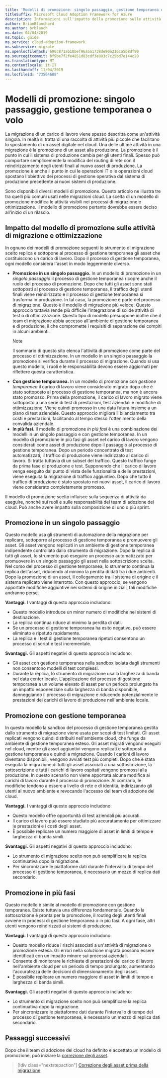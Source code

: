 ```yaml
---
title: 'Modelli di promozione: singolo passaggio, gestione temporanea o volo'
titleSuffix: Microsoft Cloud Adoption Framework for Azure
description: Informazioni sull'impatto della promozione sulle attività di migrazione
author: BrianBlanchard
ms.author: brblanch
ms.date: 04/04/2019
ms.topic: guide
ms.service: cloud-adoption-framework
ms.subservice: migrate
ms.openlocfilehash: 690c871ab18bef96a5a1738de90a216ca5b8df90
ms.sourcegitcommit: bf9be7f2fe4851d83cdf3e083c7c25bd7e144c20
ms.translationtype: MT
ms.contentlocale: it-IT
ms.lasthandoff: 11/04/2019
ms.locfileid: "73564608"
---
```

# <a name="promotion-models-single-step-staged-or-flight"></a>Modelli di promozione: singolo passaggio, gestione temporanea o volo

La migrazione di un carico di lavoro viene spesso descritta come un'attività singola. In realtà si tratta di una raccolta di attività più piccole che facilitano lo spostamento di un asset digitale nel cloud. Una delle ultime attività in una migrazione è la promozione di un asset alla produzione. La promozione è il punto in cui il sistema di produzione cambia per gli utenti finali. Spesso può comportare semplicemente la modifica del routing di rete con il reindirizzamento degli utenti finali al nuovo asset di produzione. La promozione è anche il punto in cui le operazioni IT o le operazioni cloud spostano l'obiettivo dei processi di gestione operativa dal sistema di produzione precedente ai nuovi sistemi di produzione.

Sono disponibili diversi modelli di promozione. Questo articolo ne illustra tre tra quelli più comuni usati nelle migrazioni cloud. La scelta di un modello di promozione modifica le attività visibili nei processi di migrazione e ottimizzazione. Il modello di promozione pertanto dovrebbe essere deciso all'inizio di un rilascio.

## <a name="impact-of-promotion-model-on-migrate-and-optimize-activities"></a>Impatto del modello di promozione sulle attività di migrazione e ottimizzazione

In ognuno dei modelli di promozione seguenti lo strumento di migrazione scelto replica e sottopone al processo di gestione temporanea gli asset che costituiscono un carico di lavoro. Dopo il processo di gestione temporanea, ogni modello considera l'asset in modo leggermente diverso.

- **Promozione in un singolo passaggio.** In un modello di promozione in un *singolo passaggio* il processo di gestione temporanea ricopre anche il ruolo del processo di promozione. Dopo che tutti gli asset sono stati sottoposti al processo di gestione temporanea, il traffico degli utenti finali viene reindirizzato e il processo di gestione temporanea si trasforma in produzione. In tal caso, la promozione è parte del processo di migrazione. Questo è il modello di migrazione più veloce. Questo approccio tuttavia rende più difficile l'integrazione di solide attività di test o di ottimizzazione. Questo tipo di modello presuppone inoltre che il team di migrazione abbia accesso all'ambiente di gestione temporanea e di produzione, il che compromette i requisiti di separazione dei compiti in alcuni ambienti.
  > [!NOTE]
  >Il sommario di questo sito elenca l'attività di promozione come parte del processo di ottimizzazione. In un modello in un singolo passaggio la promozione si verifica durante il processo di migrazione. Quando si usa questo modello, i ruoli e le responsabilità devono essere aggiornati per riflettere questa caratteristica.
- **Con gestione temporanea.** In un modello di promozione con *gestione temporanea* il carico di lavoro viene considerato migrato dopo che è stato sottoposto al processo di gestione temporanea, ma non è ancora stato promosso. Prima della promozione, il carico di lavoro migrato viene sottoposto a una serie di test di prestazioni, test aziendali e modifiche di ottimizzazione. Viene quindi promosso in una data futura insieme a un piano di test aziendale. Questo approccio migliora il bilanciamento tra costi e prestazioni, facilitando al tempo stesso l'ottenimento della convalida aziendale.
- **In più fasi.** Il modello di promozione *in più fasi* è una combinazione dei modelli in un singolo passaggio e con gestione temporanea. In un modello di promozione in più fasi gli asset nel carico di lavoro vengono considerati come asset di produzione dopo il passaggio al processo di gestione temporanea. Dopo un periodo concentrato di test automatizzati, il traffico di produzione viene indirizzato al carico di lavoro. Si tratta tuttavia di un subset del traffico. Questo traffico funge da prima fase di produzione e test. Supponendo che il carico di lavoro venga eseguito dal punto di vista delle funzionalità e delle prestazioni, viene eseguita la migrazione di traffico aggiuntivo. Dopo che tutto il traffico di produzione è stato spostato nei nuovi asset, il carico di lavoro viene considerato completamente promosso.

Il modello di promozione scelto influisce sulla sequenza di attività da eseguire, nonché sui ruoli e sulle responsabilità del team di adozione del cloud. Può anche avere impatto sulla composizione di uno o più sprint.

## <a name="single-step-promotion"></a>Promozione in un singolo passaggio

Questo modello usa gli strumenti di automazione della migrazione per replicare, sottoporre al processo di gestione temporanea e promuovere gli asset. Gli asset vengono replicati in un ambiente di gestione temporanea indipendente controllato dallo strumento di migrazione. Dopo la replica di tutti gli asset, lo strumento può eseguire un processo automatizzato per promuovere in un singolo passaggio gli asset nella sottoscrizione scelta. Nel corso del processo di gestione temporanea, lo strumento continua la replica dell'asset, riducendo al minimo la perdita di dati tra i due ambienti. Dopo la promozione di un asset, il collegamento tra il sistema di origine e il sistema replicato viene interrotto. Con questo approccio, se vengono apportate modifiche aggiuntive nei sistemi di origine iniziali, tali modifiche andranno perse.

**Vantaggi.** I vantaggi di questo approccio includono:

- Questo modello introduce un minor numero di modifiche nei sistemi di destinazione.
- La replica continua riduce al minimo la perdita di dati.
- Se un processo di gestione temporanea ha esito negativo, può essere eliminato e ripetuto rapidamente.
- La replica e i test di gestione temporanea ripetuti consentono un processo di script e test incrementale.

**Svantaggi.** Gli aspetti negativi di questo approccio includono:

- Gli asset con gestione temporanea nella sandbox isolata dagli strumenti non consentono modelli di test complessi.
- Durante la replica, lo strumento di migrazione usa la larghezza di banda nel data center locale. L'applicazione del processo di gestione temporanea a un volume elevato di asset per un periodo prolungato ha un impatto esponenziale sulla larghezza di banda disponibile, danneggiando il processo di migrazione e riducendo potenzialmente le prestazioni dei carichi di lavoro di produzione nell'ambiente locale.

## <a name="staged-promotion"></a>Promozione con gestione temporanea

In questo modello la sandbox del processo di gestione temporanea gestita dallo strumento di migrazione viene usata per scopi di test limitati. Gli asset replicati vengono quindi distribuiti nell'ambiente cloud, che funge da ambiente di gestione temporanea esteso. Gli asset migrati vengono eseguiti nel cloud, mentre gli asset aggiuntivi vengono replicati e sottoposti a gestione temporanea e quindi a migrazione. Quando i carichi di lavoro diventano disponibili, vengono avviati test più completi. Dopo che è stata eseguita la migrazione di tutti gli asset associati a una sottoscrizione, la sottoscrizione e tutti i carichi di lavoro ospitati vengono promossi alla produzione. In questo scenario non viene apportata alcuna modifica ai carichi di lavoro durante il processo di promozione. Al contrario, le modifiche tendono a essere a livello di rete e di identità, indirizzando gli utenti al nuovo ambiente e revocando l'accesso del team di adozione del cloud.

**Vantaggi.** I vantaggi di questo approccio includono:

- Questo modello offre opportunità di test aziendali più accurati.
- Il carico di lavoro può essere studiato più accuratamente per ottimizzare le prestazioni e i costi degli asset.
- È possibile replicare un numero maggiore di asset in limiti di tempo e larghezza di banda simili.

**Svantaggi.** Gli aspetti negativi di questo approccio includono:

- Lo strumento di migrazione scelto non può semplificare la replica continuativa dopo la migrazione.
- Per sincronizzare le piattaforme dati durante l'intervallo di tempo del processo di gestione temporanea, è necessario un mezzo di replica dati secondario.

## <a name="flight-promotion"></a>Promozione in più fasi

Questo modello è simile al modello di promozione con gestione temporanea. Esiste tuttavia una differenza fondamentale. Quando la sottoscrizione è pronta per la promozione, il routing degli utenti finali avviene in processi di gestione temporanea o in più fasi. A ogni fase, altri utenti vengono reindirizzati ai sistemi di produzione.

**Vantaggi.** I vantaggi di questo approccio includono:

- Questo modello riduce i rischi associati a un'attività di migrazione o promozione estesa. Gli errori nella soluzione migrata possono essere identificati con un impatto minore sui processi aziendali.
- Consente di monitorare le richieste di prestazioni del carico di lavoro nell'ambiente cloud per un periodo di tempo prolungato, aumentando l'accuratezza delle decisioni di dimensionamento degli asset.
- È possibile replicare un numero maggiore di asset in limiti di tempo e larghezza di banda simili.

**Svantaggi.** Gli aspetti negativi di questo approccio includono:

- Lo strumento di migrazione scelto non può semplificare la replica continuativa dopo la migrazione.
- Per sincronizzare le piattaforme dati durante l'intervallo di tempo del processo di gestione temporanea, è necessario un mezzo di replica dati secondario.

## <a name="next-steps"></a>Passaggi successivi

Dopo che il team di adozione del cloud ha definito e accettato un modello di promozione, può iniziare la [correzione degli asset](./remediate.md).

> [!div class="nextstepaction"]
> [Correzione degli asset prima della migrazione](./remediate.md)
